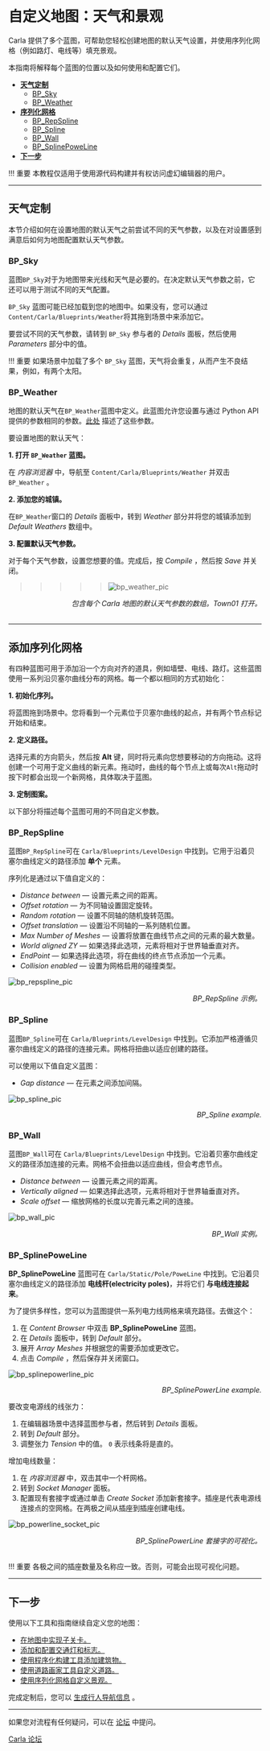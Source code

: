 # 自定义地图：天气和景观

Carla 提供了多个蓝图，可帮助您轻松创建地图的默认天气设置，并使用序列化网格（例如路灯、电线等）填充景观。

本指南将解释每个蓝图的位置以及如何使用和配置它们。

- [__天气定制__](#weather-customization)
	- [BP_Sky](#bp_sky)
	- [BP_Weather](#bp_weather)
- [__序列化网格__](#add-serial-meshes)
	- [BP_RepSpline](#bp_repspline)
	- [BP_Spline](#bp_spline)
	- [BP_Wall](#bp_wall)
	- [BP_SplinePoweLine](#bp_splinepoweline)
- [__下一步__](#next-steps)

!!! 重要
    本教程仅适用于使用源代码构建并有权访问虚幻编辑器的用户。

---

## 天气定制 <span id="weather-customization"></span>

本节介绍如何在设置地图的默认天气之前尝试不同的天气参数，以及在对设置感到满意后如何为地图配置默认天气参数。

### BP_Sky <span id="bp_sky"></span>

蓝图`BP_Sky`对于为地图带来光线和天气是必要的。在决定默认天气参数之前，它还可以用于测试不同的天气配置。

`BP_Sky` 蓝图可能已经加载到您的地图中。如果没有，您可以通过`Content/Carla/Blueprints/Weather`将其拖到场景中来添加它。

要尝试不同的天气参数，请转到 `BP_Sky` 参与者的 _Details_ 面板，然后使用 _Parameters_  部分中的值。

!!! 重要
    如果场景中加载了多个 `BP_Sky` 蓝图，天气将会重复，从而产生不良结果，例如，有两个太阳。

### BP_Weather <span id="bp_weather"></span>

地图的默认天气在`BP_Weather`蓝图中定义。此蓝图允许您设置与通过 Python API 提供的参数相同的参数。[此处](https://carla.readthedocs.io/en/latest/python_api/#carlaweatherparameters) 描述了这些参数。

要设置地图的默认天气：

__1. 打开 `BP_Weather` 蓝图。__ 

在 _内容浏览器_ 中，导航至 `Content/Carla/Blueprints/Weather` 并双击 `BP_Weather` 。

__2. 添加您的城镇。__

在`BP_Weather`窗口的 _Details_ 面板中，转到 _Weather_ 部分并将您的城镇添加到 _Default Weathers_ 数组中。

__3. 配置默认天气参数。__

对于每个天气参数，设置您想要的值。完成后，按 _Compile_ ，然后按 _Save_ 并关闭。

>>>>>![bp_weather_pic](./img/map_customization/BP_Weather.jpg)<br>
<div style="text-align: right">
<i>包含每个 Carla 地图的默认天气参数的数组。Town01 打开。</i></div>
<br>

---

## 添加序列化网格 <span id="add-serial-meshes"></span>

有四种蓝图可用于添加沿一个方向对齐的道具，例如墙壁、电线、路灯。这些蓝图使用一系列沿贝塞尔曲线分布的网格。每一个都以相同的方式初始化：

__1.  初始化序列。__

将蓝图拖到场景中。您将看到一个元素位于贝塞尔曲线的起点，并有两个节点标记开始和结束。

__2. 定义路径。__

选择元素的方向箭头，然后按 __Alt__  键，同时将元素向您想要移动的方向拖动。这将创建一个可用于定义曲线的新元素。拖动时，曲线的每个节点上或每次`Alt`拖动时按下时都会出现一个新网格，具体取决于蓝图。

__3. 定制图案。__

以下部分将描述每个蓝图可用的不同自定义参数。

### BP_RepSpline <span id="bp_repspline"></span>

蓝图`BP_RepSpline`可在 `Carla/Blueprints/LevelDesign` 中找到。它用于沿着贝塞尔曲线定义的路径添加 __单个__ 元素。

序列化是通过以下值自定义的：

- _Distance between_ — 设置元素之间的距离。
- _Offset rotation_ — 为不同轴设置固定旋转。
- _Random rotation_ — 设置不同轴的随机旋转范围。
- _Offset translation_ — 设置沿不同轴的一系列随机位置。
- _Max Number of Meshes_ — 设置将放置在曲线节点之间的元素的最大数量。
- _World aligned ZY_ — 如果选择此选项，元素将相对于世界轴垂直对齐。
- _EndPoint_ — 如果选择此选项，将在曲线的终点节点添加一个元素。
- _Collision enabled_ — 设置为网格启用的碰撞类型。

![bp_repspline_pic](./img/map_customization/BP_Repspline.jpg)
<div style="text-align: right"><i>BP_RepSpline 示例。</i></div>

### BP_Spline <span id="bp_spline"></span>

蓝图`BP_Spline`可在 `Carla/Blueprints/LevelDesign` 中找到。它添加严格遵循贝塞尔曲线定义的路径的连接元素。网格将扭曲以适应创建的路径。

可以使用以下值自定义蓝图：

- _Gap distance_ — 在元素之间添加间隔。

![bp_spline_pic](./img/map_customization/BP_Spline.jpg)
<div style="text-align: right"><i>BP_Spline example.</i></div>

### BP_Wall <span id="bp_wall"></span>

蓝图`BP_Wall`可在 `Carla/Blueprints/LevelDesign` 中找到。它沿着贝塞尔曲线定义的路径添加连接的元素。网格不会扭曲以适应曲线，但会考虑节点。

- _Distance between_ — 设置元素之间的距离。
- _Vertically aligned_ — 如果选择此选项，元素将相对于世界轴垂直对齐。
- _Scale offset_ — 缩放网格的长度以完善元素之间的连接。

![bp_wall_pic](./img/map_customization/BP_Wall.jpg)
<div style="text-align: right"><i>BP_Wall 实例。</i></div>

### BP_SplinePoweLine <span id="bp_splinepoweline"></span>

__BP_SplinePoweLine__ 蓝图可在 `Carla/Static/Pole/PoweLine` 中找到。它沿着贝塞尔曲线定义的路径添加 __电线杆(electricity poles)__，并将它们 __与电线连接起来__。

为了提供多样性，您可以为蓝图提供一系列电力线网格来填充路径。去做这个：

1. 在 _Content Browser_ 中双击 __BP_SplinePoweLine__ 蓝图。
2. 在 _Details_ 面板中，转到 _Default_ 部分。
3. 展开 _Array Meshes_ 并根据您的需要添加或更改它。
4. 点击 _Compile_ ，然后保存并关闭窗口。

![bp_splinepowerline_pic](./img/map_customization/BP_Splinepowerline.jpg)
<div style="text-align: right"><i>BP_SplinePowerLine example.</i></div>

要改变电源线的线张力：

1. 在编辑器场景中选择蓝图参与者，然后转到  _Details_ 面板。
2. 转到 _Default_ 部分。
3. 调整张力 _Tension_ 中的值。 `0` 表示线条将是直的。

增加电线数量：

1. 在 _内容浏览器_ 中，双击其中一个杆网格。
2. 转到 _Socket Manager_ 面板。
3. 配置现有套接字或通过单击 _Create Socket_ 添加新套接字。插座是代表电源线连接点的空网格。在两极之间从插座到插座创建电线。

![bp_powerline_socket_pic](./img/map_customization/BP_Splinepowerline_Sockets.jpg)
<div style="text-align: right"><i>BP_SplinePowerLine 套接字的可视化。</i></div>
<br>

!!! 重要
    各极之间的插座数量及名称应一致。否则，可能会出现可视化问题。

---

## 下一步  <span id="next-steps"></span>

使用以下工具和指南继续自定义您的地图：

- [在地图中实现子关卡。](tuto_M_custom_layers.md)
- [添加和配置交通灯和标志。](tuto_M_custom_add_tl.md)
- [使用程序化构建工具添加建筑物。](tuto_M_custom_buildings.md)
- [使用道路画家工具自定义道路。](tuto_M_custom_road_painter.md)
- [使用序列化网格自定义景观。](tuto_M_custom_weather_landscape.md#add-serial-meshes)

完成定制后，您可以 [生成行人导航信息](tuto_M_generate_pedestrian_navigation.md) 。


---

如果您对流程有任何疑问，可以在 [论坛](https://github.com/carla-simulator/carla/discussions) 中提问。

<div class="build-buttons">
<p>
<a href="https://github.com/carla-simulator/carla/discussions" target="_blank" class="btn btn-neutral" title="Go to the CARLA forum">
Carla 论坛</a>
</p>
</div>